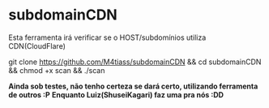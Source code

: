 # subdomainCDN
Esta ferramenta irá verificar se o HOST/subdomínios utiliza CDN(CloudFlare)

git clone https://github.com/M4tiass/subdomainCDN && cd subdomainCDN && chmod +x scan && ./scan

**Ainda sob testes, não tenho certeza se dará certo, utilizando ferramenta de outros :P**
**Enquanto Luiz(ShuseiKagari) faz uma pra nós :DD**
